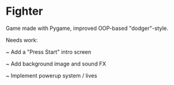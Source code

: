 Fighter
=======

Game made with Pygame,  improved OOP-based "dodger"-style.

Needs work:
 
  ~ Add a "Press Start" intro screen
  
  
  ~ Add background image and sound FX
  
  
  ~ Implement powerup system / lives

